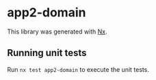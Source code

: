 # app2-domain

This library was generated with [Nx](https://nx.dev).

## Running unit tests

Run `nx test app2-domain` to execute the unit tests.
